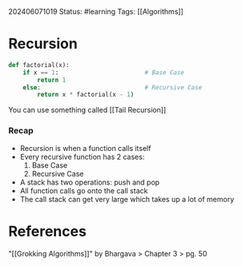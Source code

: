 202406071019
Status: #learning
Tags: [[Algorithms]]
# Recursion

```python {hl_lines=[1]}
def factorial(x):
	if x == 1:                        # Base Case
		return 1
	else:                             # Recursive Case
		return x * factorial(x - 1)
```

You can use something called [[Tail Recursion]]
### Recap
- Recursion is when a function calls itself
- Every recursive function has 2 cases:
	 1. Base Case
	 2. Recursive Case
- A stack has two operations: push and pop
- All function calls go onto the call stack
- The call stack can get very large which takes up a lot of memory

# References
"[[Grokking Algorithms]]" by Bhargava > Chapter 3 > pg. 50